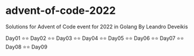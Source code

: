 # advent-of-code-2022
Solutions for Advent of Code event for 2022 in Golang
By Leandro Deveikis

Day01 ⭐⭐
Day02 ⭐⭐
Day03 ⭐⭐
Day04 ⭐⭐
Day05 ⭐⭐
Day06 ⭐⭐
Day07 ⭐⭐
Day08 ⭐⭐
Day09
